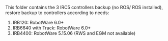 This folder contains the 3 IRC5 controllers backup (no ROS/ ROS installed), restore backup to controllers according to needs:
1. IRB120: RobotWare 6.0+
2. IRB6640 with Track: RobotWare 6.0+
3. IRB4400: RobotWare 5.15.06 (RWS and EGM not available)
